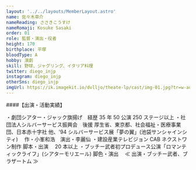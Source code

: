 ```yaml
---
layout: '../../layouts/MemberLayout.astro'
name: 佐々木皐介
nameReading: ささきこうすけ
nameRomaji: Kosuke Sasaki
order: 01
role: 監督・演出・役者
height: 170
birthplace: 平塚
bloodType: A
hobby: 演劇
skill: 野球、ジャグリング、イタリア料理
twitter: diego_injp
instagram: diego_injp
otherSns: diego_injp
imgUrl: https://ik.imagekit.io/dvlljo/theate-lp/cast/img-01.jpg?tr=w-auto
---
```


####【出演・活動実績】

・劇団シアター・ジャック旗揚げ　経歴 35 年 50 公演 250 ステージ以上
・社団法人シルバーサービス振興会　後援 厚生省、東京都、社会福祉・医療事業団、日本赤十字社 他、'94 シルバーサービス展「夢の翼」(池袋サンシャインシティ)　 作・小峯和浩　演出・李麗仙
・建設産業テレビジョン CAB ネクストワン制作 脚本・出演　 20 本以上
・ブッチー武者初プロデュース公演「ロマンティックライフ」(シアターモリエール) 脚色・演出　 ≪ 出演・ブッチー武者、ブラザートム ≫
